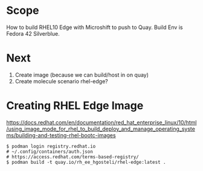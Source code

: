 # Scope
How to build RHEL10 Edge with Microshift to push to Quay. Build Env is Fedora 42 Silverblue.

# Next
1. Create image (because we can build/host in on quay)
1. Create molecule scenario rhel-edge?


# Creating RHEL Edge Image
https://docs.redhat.com/en/documentation/red_hat_enterprise_linux/10/html/using_image_mode_for_rhel_to_build_deploy_and_manage_operating_systems/building-and-testing-rhel-bootc-images
```
$ podman login registry.redhat.io
# ~/.config/containers/auth.json
# https://access.redhat.com/terms-based-registry/ 
$ podman build -t quay.io/rh_ee_hgosteli/rhel-edge:latest .

```